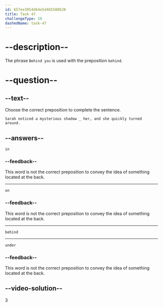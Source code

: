 ```yaml
---
id: 657ee3954d64e5d465500620
title: Task 47
challengeType: 19
dashedName: task-47
---
```


# --description--

The phrase `Behind you` is used with the preposition `behind`.

# --question--

## --text--

Choose the correct preposition to complete the sentence.

`Sarah noticed a mysterious shadow _ her, and she quickly turned around.`

## --answers--

`in`

### --feedback--

This word is not the correct preposition to convey the idea of something located at the back.

---

`on`

### --feedback--

This word is not the correct preposition to convey the idea of something located at the back.

---

`behind`

---

`under`

### --feedback--

This word is not the correct preposition to convey the idea of something located at the back.

## --video-solution--

3
